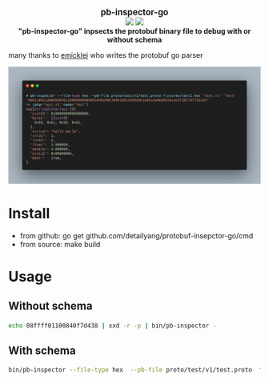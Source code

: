 <p align="center">
  <b>
    <span style="font-size:larger;">pb-inspector-go</span>
  </b>
  <br />
   <a href="https://travis-ci.org/detailyang/pb-inspector-go"><img src="https://travis-ci.org/detailyang/pb-inspector-go.svg?branch=master" /></a>
   <a href="https://ci.appveyor.com/project/detailyang/pb-inspector-go"><img src="https://ci.appveyor.com/api/projects/status/p04ytrtc1iegj45w?svg=true" /></a>
   <br />
   <b>"pb-inspector-go" inpsects the protobuf binary file to debug with or without schema</b>
   <p>many thanks to <a href="https://github.com/emicklei">emicklei</a> who writes the protobuf go parser</p>

   <img src="fixtures/carbon.png" />
</p>

# Install

* from github:
    go get github.com/detailyang/protobuf-insepctor-go/cmd
* from source:
    make build

# Usage

## Without schema

````bash
echo 08ffff01100840f7d438 | xxd -r -p | bin/pb-inspector -
````

## With schema

````bash
bin/pb-inspector --file-type hex  --pb-file proto/test/v1/test.proto  fixtures/test1.hex "test.v1" "Test"
````
